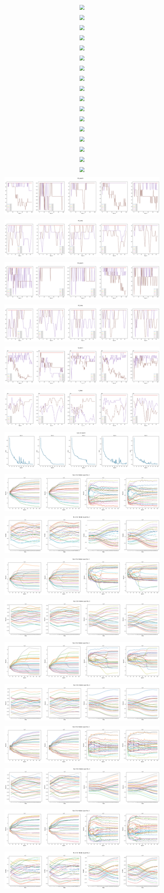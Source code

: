 <p align="center"> <img src=f"figs/DLGN_5_32_all_epochs_figs/all_figs/K2_epoch.png" /> </p>
<p align="center"> <img src=f"figs/DLGN_5_32_all_epochs_figs/all_figs/K2_step.png" /> </p>
<p align="center"> <img src=f"figs/DLGN_5_32_all_epochs_figs/all_figs/K3_epoch.png" /> </p>
<p align="center"> <img src=f"figs/DLGN_5_32_all_epochs_figs/all_figs/K3_step.png" /> </p>
<p align="center"> <img src=f"figs/DLGN_5_32_all_epochs_figs/all_figs/K_epoch.png" /> </p>
<p align="center"> <img src=f"figs/DLGN_5_32_all_epochs_figs/all_figs/K_step.png" /> </p>
<p align="center"> <img src=f"figs/DLGN_5_32_all_epochs_figs/all_figs/loss_step.png" /> </p>
<p align="center"> <img src=f"figs/DLGN_5_32_all_epochs_figs/all_figs/Run_1_epoch.png" /> </p>
<p align="center"> <img src=f"figs/DLGN_5_32_all_epochs_figs/all_figs/Run_1_step.png" /> </p>
<p align="center"> <img src=f"figs/DLGN_5_32_all_epochs_figs/all_figs/Run_2_epoch.png" /> </p>
<p align="center"> <img src=f"figs/DLGN_5_32_all_epochs_figs/all_figs/Run_2_step.png" /> </p>
<p align="center"> <img src=f"figs/DLGN_5_32_all_epochs_figs/all_figs/Run_3_epoch.png" /> </p>
<p align="center"> <img src=f"figs/DLGN_5_32_all_epochs_figs/all_figs/Run_3_step.png" /> </p>
<p align="center"> <img src=f"figs/DLGN_5_32_all_epochs_figs/all_figs/Run_4_epoch.png" /> </p>
<p align="center"> <img src=f"figs/DLGN_5_32_all_epochs_figs/all_figs/Run_4_step.png" /> </p>
<p align="center"> <img src=f"figs/DLGN_5_32_all_epochs_figs/all_figs/Run_5_epoch.png" /> </p>
<p align="center"> <img src=f"figs/DLGN_5_32_all_epochs_figs/all_figs/Run_5_step.png" /> </p>
<p align="center"> <img src= 'all_figs/K2_epoch.png' /> </p>
<p align="center"> <img src= 'all_figs/K2_step.png' /> </p>
<p align="center"> <img src= 'all_figs/K3_epoch.png' /> </p>
<p align="center"> <img src= 'all_figs/K3_step.png' /> </p>
<p align="center"> <img src= 'all_figs/K_epoch.png' /> </p>
<p align="center"> <img src= 'all_figs/K_step.png' /> </p>
<p align="center"> <img src= 'all_figs/loss_step.png' /> </p>
<p align="center"> <img src= 'all_figs/Run_1_epoch.png' /> </p>
<p align="center"> <img src= 'all_figs/Run_1_step.png' /> </p>
<p align="center"> <img src= 'all_figs/Run_2_epoch.png' /> </p>
<p align="center"> <img src= 'all_figs/Run_2_step.png' /> </p>
<p align="center"> <img src= 'all_figs/Run_3_epoch.png' /> </p>
<p align="center"> <img src= 'all_figs/Run_3_step.png' /> </p>
<p align="center"> <img src= 'all_figs/Run_4_epoch.png' /> </p>
<p align="center"> <img src= 'all_figs/Run_4_step.png' /> </p>
<p align="center"> <img src= 'all_figs/Run_5_epoch.png' /> </p>
<p align="center"> <img src= 'all_figs/Run_5_step.png' /> </p>

